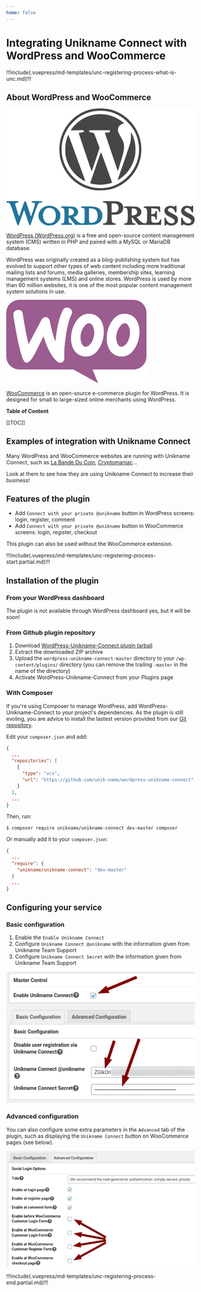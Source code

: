```yaml
---
home: false
---
```


# Integrating Unikname Connect with WordPress and WooCommerce

!!!include(.vuepress/md-templates/unc-registering-process-what-is-unc.md)!!!

## About WordPress and WooCommerce

![WordPress](./wordpress-logo-full.png)

[WordPress (WordPress.org)](https://en.wikipedia.org/wiki/WordPress) is a free and open-source content management system (CMS) written in PHP and paired with a MySQL or MariaDB database.

WordPress was originally created as a blog-publishing system but has evolved to support other types of web content including more traditional mailing lists and forums, media galleries, membership sites, learning management systems (LMS) and online stores.
WordPress is used by more than 60 million websites, it is one of the most popular content management system solutions in use.

![WooCommerce](./woocommerce-logo-full.png)

[WooCommerce](https://woocommerce.com/) is an open-source e-commerce plugin for WordPress.
It is designed for small to large-sized online merchants using WordPress.

**Table of Content**

[[TOC]]

## Examples of integration with Unikname Connect

Many WordPress and WooCommerce websites are running with Unikname Connect, such as [La Bande Du Coin](https://www.demo.labandeducoin.fr/), [Cryptomaniac](https://www.cryptomaniac.fr)...

Look at them to see how they are using Unikname Connect to increase their business!

## Features of the plugin

- Add `Connect with your private @unikname` button in WordPress screens: login, register, comment
- Add `Connect with your private @unikname` button in WooCommerce screens: login, register, checkout


This plugin can also be used without the WooCommerce extension.

!!!include(.vuepress/md-templates/unc-registering-process-start.partial.md)!!!

## Installation of the plugin

### From your WordPress dashboard

The plugin is not available through WordPress dashboard yes, but it will be soon!

### From Github plugin repository

1. Download [WordPress-Unikname-Connect plugin tarball](https://github.com/unik-name/wordpress-unikname-connect/archive/master.zip)
1. Extract the downloaded ZIP archive
1. Upload the `wordpress-unikname-connect-master` directory to your `/wp-content/plugins/` directory (you can remove the trailing `-master` in the name of the directory)
1. Activate WordPress-Unikname-Connect from your Plugins page

### With Composer

If you're using Composer to manage WordPress, add WordPress-Unikname-Connect to your project's dependencies.
As the plugin is still evoling, you are advice to install the lastest version provided from our [Git repository](https://github.com/unik-name/wordpress-unikname-connect).

Edit your `composer.json` and add:

```json
{
  ...
  "repositories": [
    {
      "type": "vcs",
      "url": "https://github.com/unik-name/wordpress-unikname-connect"
    }
  ],
  ...
}
```

Then, run:

```
$ composer require unikname/unikname-connect dev-master composer
```

Or manually add it to your `composer.json`:

```json
{
  ...
  "require": {
    "unikname/unikname-connect": "dev-master"
  }
  ...
}
```

## Configuring your service

### Basic configuration

1. Enable the `Enable Unikname Connect`
1. Configure `Unikname Connect @unikname` with the information given from Unikname Team Support
1. Configure `Unikname Connect Secret` with the information given from Unikname Team Support

![Unikname Connect for WordPress basic configuration](./wordpress-config1.png)

### Advanced configuration

You can also configure some extra parameters in the `Advanced` tab of the plugin, such as displaying the `Unikname Connect` button on WooCommerce pages (see below).

![Unikname Connect for WordPress advanced configuration, with configurations for WooCommerce](./wordpress-config2.png)

!!!include(.vuepress/md-templates/unc-registering-process-end.partial.md)!!!
